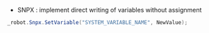 - SNPX : implement direct writing of variables without assignment

```csharp
_robot.Snpx.SetVariable("SYSTEM_VARIABLE_NAME", NewValue);
```

